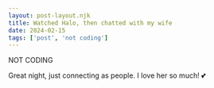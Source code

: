 ```yaml
---
layout: post-layout.njk
title: Watched Halo, then chatted with my wife
date: 2024-02-15
tags: ['post', 'not coding']
---
```

<!-- Excerpt Start -->
NOT CODING
<!-- Excerpt End -->

Great night, just connecting as people. I love her so much! 💕
